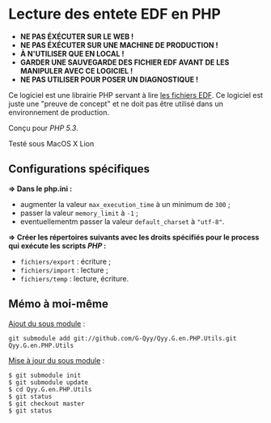 # Lecture des entete EDF en PHP

+ **NE PAS ÉXÉCUTER SUR LE WEB !**  
+ **NE PAS ÉXÉCUTER SUR UNE MACHINE DE PRODUCTION !**  
+ **À N'UTILISER QUE EN LOCAL !**  
+ **GARDER UNE SAUVEGARDE DES FICHIER EDF AVANT DE LES MANIPULER AVEC CE LOGICIEL !**  
+ **NE PAS UTILISER POUR POSER UN DIAGNOSTIQUE !**

Ce logiciel est une librairie PHP servant à lire [les fichiers EDF][edf]. Ce
logiciel est juste une "preuve de concept" et ne doit pas être utilisé dans un
environnement de production.

Conçu pour _PHP 5.3_.

Testé sous MacOS X Lion

## Configurations spécifiques

**⇒ Dans le php.ini :**

+ augmenter la valeur `max_execution_time` à un minimum de `300` ;
+ passer la valeur `memory_limit` à `-1` ;
+ eventuellementm passer la valeur `default_charset` à `"utf-8"`.

**⇒ Créer les répertoires suivants avec les droits spécifiés pour le process qui exécute les scripts _PHP_ :**

+ `fichiers/export` : écriture ;
+ `fichiers/import` : lecture ;
+ `fichiers/temp` : lecture, écriture.

## Mémo à moi-même

[Ajout du sous module][gh-submodules] :

    git submodule add git://github.com/G-Qyy/Qyy.G.en.PHP.Utils.git Qyy.G.en.PHP.Utils

[Mise à jour du sous module][cj-git-submodules] :

    $ git submodule init
    $ git submodule update
    $ cd Qyy.G.en.PHP.Utils
    $ git status
    $ git checkout master
    $ git status

[cj-git-submodules]: http://chrisjean.com/2009/04/20/git-submodules-adding-using-removing-and-updating/ "Chris Jean — Git Submodules: Adding, Using, Removing, Updating"
[edf]: http://www.edfplus.info "European Data Format"
[gh-submodules]: http://help.github.com/submodules/ "github:help — Working with submodules"